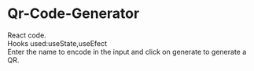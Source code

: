 # Qr-Code-Generator
React code.<br>
Hooks used:useState,useEfect <br>
Enter the name to encode in the input and click on generate to generate a QR.
